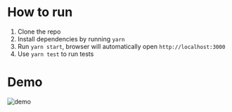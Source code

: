 # How to run

1) Clone the repo
2) Install dependencies by running `yarn`
3) Run `yarn start`, browser will automatically open `http://localhost:3000`
4) Use `yarn test` to run tests

# Demo
![demo](./demo.gif)